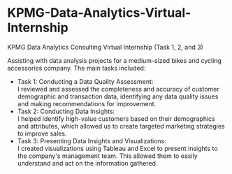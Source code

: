 # KPMG-Data-Analytics-Virtual-Internship
KPMG Data Analytics Consulting Virtual Internship (Task 1, 2, and 3)

Assisting with data analysis projects for a medium-sized bikes and cycling accessories company. 
The main tasks included:
-	Task 1: Conducting a Data Quality Assessment:<br>
  I reviewed and assessed the completeness and accuracy of customer demographic and transaction data, identifying any data quality issues and making recommendations for improvement.
-	Task 2: Conducting Data Insights: <br>
  I helped identify high-value customers based on their demographics and attributes, which allowed us to create targeted marketing strategies to improve sales.
-	Task 3: Presenting Data Insights and Visualizations: <br>
I created visualizations using Tableau and Excel to present insights to the company's management team. This allowed them to easily understand and act on the information gathered.


